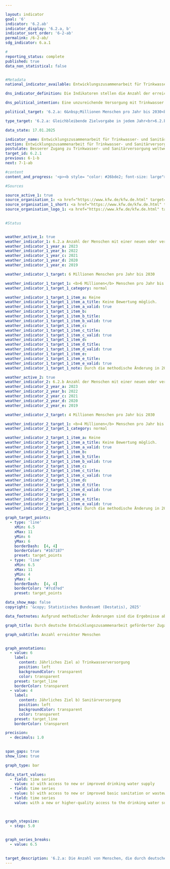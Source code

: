 ```yaml
---

layout: indicator        
goal: '6'        
indicator: '6.2.ab'        
indicator_display: '6.2.a, b'        
indicator_sort_order: '6-2-ab'        
permalink: /6-2-ab/        
sdg_indicator: 6.a.1        

#
reporting_status: complete        
published: true        
data_non_statistical: false        


#Metadata        
national_indicator_available: Entwicklungszusammenarbeit für Trinkwasser- und Sanitärversorgung        

dns_indicator_definition: Die Indikatoren stellen die Anzahl der erreichten Menschen (in Millionen) dar, die im jeweiligen Berichtsjahr direkt durch deutsche Unterstützung (FZ-Zusagen) Neuzugang oder verbesserten Zugang zu Trinkwasser- (6.2.a) und/oder Sanitärversorgung bzw. seit 2022&nbsp;Basissanitärversorgung oder Abwasserbehandlung (6.2.b) erhalten haben.        

dns_political_intention: Eine unzureichende Versorgung mit Trinkwasser und sanitären Einrichtungen hat weitreichende Auswirkungen auf die Ernährung, die Gesundheit des Menschen sowie auf eine nachhaltige wirtschaftliche Entwicklung in Partnerländern. Die Bundesregierung fördert daher im Rahmen der internationalen Zusammenarbeit Projekte, die einen Zugang zu Trinkwasser- und Sanitärversorgung ermöglichen.        

political_target: '6.2.a: 6&nbsp;Millionen Menschen pro Jahr bis 2030<br>6.2.b: 4&nbsp;Millionen Menschen pro Jahr bis 2030'        

type_target: '6.2.a: Gleichbleibende Zielvorgabe in jedem Jahr<br>6.2.b: Gleichbleibende Zielvorgabe in jedem Jahr'        

data_state: 17.01.2025        

indicator_name: Entwicklungszusammenarbeit für Trinkwasser- und Sanitärversorgung        
section: Entwicklungszusammenarbeit für Trinkwasser- und Sanitärversorgung        
postulate: Besserer Zugang zu Trinkwasser- und Sanitärversorgung weltweit, höhere (sichere) Qualität        
target_id: 6.2.1        
previous: 6-1-b        
next: 7-1-ab        

#content         
content_and_progress: '<p><b style= "color: #26bde2; font-size: large">6.2.a, b Entwicklungszusammenarbeit für Trinkwasser- und Sanitärversorgung</b><br><br>Die beiden Indikatoren zur Entwicklungszusammenarbeit im Bereich Trinkwasser- und Sanitärversorgung basieren auf Angaben der Kreditanstalt für Wiederaufbau (KfW). Erfasst wird die Anzahl der Menschen, die durch Förderprojekte der KfW erreicht wurden, sofern diese auf Mandaten deutscher Ressorts beruhen. Nicht berücksichtigt werden Projekte, die die KfW im Auftrag und mit finanziellen Mitteln der Europäischen Union (EU) oder anderer Geberländer umsetzt. Ebenso bleiben Projekte anderer Akteure&nbsp;–&nbsp;etwa der Deutschen Gesellschaft für Internationale Zusammenarbeit (GIZ) GmbH, der Bundesländer oder privater Organisationen&nbsp;–&nbsp;unberücksichtigt.<br><br>Beide Indikatoren beziehen sich ausschließlich auf die jeweiligen Plangrößen neuer Finanzierungszusagen (Finanzierungs- und Darlehensverträge) für Projekte im Bereich Trinkwasser- und Sanitärversorgung zum Zeitpunkt des Vertragsabschlusses zwischen der KfW und dem jeweiligen Partnerland. Die KfW schätzt dabei, wie viele Menschen nach Abschluss der Bauvorhaben künftig von einem neuen oder verbesserten Zugang zu Trinkwasser- und Sanitärversorgung profitieren können. Ob diese Menschen tatsächlich erreicht werden, lässt sich jedoch erst nach Inbetriebnahme der Infrastruktur verlässlich feststellen und wird in den Indikatoren nicht erfasst. Da eine Person sowohl einen neuen oder verbesserten Zugang zur Trinkwasserversorgung als auch zur Sanitärversorgung erhalten kann, sind Mehrfachzählungen zwischen den beiden Indikatoren sowie über den Zeitverlauf hinweg möglich.<br><br>Die von der KfW zugesagten Mittel bestehen aus Zuschüssen und Darlehen, die entweder aus dem Bundeshaushalt finanziert oder über den Kapitalmarkt aufgenommen werden. Empfänger dieser Mittel sind in der Regel Entwicklungs- und Schwellenländer, wodurch ein Bezug zum Indikator <a href="https://dns-indikatoren.de/17-1/">17.1</A> <i>Anteil öffentlicher Entwicklungsausgaben am Bruttonationaleinkommen</i> besteht.<br><br>Im Jahr 2019&nbsp;wurden Methodik und Datengrundlage der Indikatoren überarbeitet. Bis dahin wurden sowohl direkt erreichte Menschen&nbsp;–&nbsp;beispielsweise über einen Hausanschluss&nbsp;–&nbsp;als auch indirekt erreichte Menschen&nbsp;–&nbsp;etwa die Gesamtbevölkerung eines Landes, das durch ein Sektorreformprogramm unterstützt wurde&nbsp;–&nbsp;erfasst. Seit der Umstellung werden ausschließlich direkt erreichte Menschen berücksichtigt. Zur Einordnung des Verhältnisses von direkt zu indirekt erreichten Menschen: Im Jahr 2017&nbsp;wurden insgesamt 28,6&nbsp;Millionen Menschen erreicht, davon 19,1&nbsp;Millionen direkt. Im Jahr 2018&nbsp;waren es 15,2&nbsp;Millionen direkt von insgesamt 60,3&nbsp;Millionen erreichten Menschen.<br><br>Eine weitere methodische Änderung betrifft die Berücksichtigung von erreichten Menschen bei multilateralen Projekten: Seit der Umstellung wird deren Anzahl anteilig entsprechend dem deutschen Finanzierungsanteil an der Gesamtmaßnahme erfasst. Bis 2018&nbsp;lagen die Plangrößen der KfW für die Anzahl der Menschen, die mit deutscher Unterstützung Zugang zu Trinkwasser- und Sanitärversorgung erhalten sollten, durchweg über dem politisch festgelegten Ziel von 10&nbsp;Millionen Menschen pro Jahr. Mit Einführung der überarbeiteten Methodik wurde die Zielgröße für einen neuen oder verbesserten Zugang zur Trinkwasserversorgung auf 6&nbsp;Millionen Menschen jährlich angepasst.<br><br>Im Jahr 2023&nbsp;lag die entsprechende Plangröße bei 10,2&nbsp;Millionen Menschen&nbsp;–&nbsp;und übertraf damit das Ziel, wie bereits in den vier Jahren zuvor, deutlich. Seit 2019&nbsp;liegt der Zielwert für die Anzahl der Menschen mit einem neuen oder verbesserten Zugang zur Basissanitärversorgung beziehungsweise Abwasserbehandlung bei 4&nbsp;Millionen Menschen pro Jahr. Dieser Zielwert wurde bislang nur in den Jahren 2019&nbsp;und 2022&nbsp;überschritten. Für das Jahr 2023&nbsp;liegt die entsprechende Plangröße bei 3,0&nbsp;Millionen erreichten Menschen.</p>'                

#Sources        

source_active_1: true
source_organisation_1: <a href="https://www.kfw.de/kfw.de.html" target="_blank" onclick="return confirm_alert('der KfW', 'De')">Kreditanstalt für Wiederaufbau</a>
source_organisation_1_short: <a href="https://www.kfw.de/kfw.de.html" target="_blank" onclick="return confirm_alert('der KfW', 'De')">Kreditanstalt für Wiederaufbau</a>
source_organisation_logo_1: <a href="https://www.kfw.de/kfw.de.html" target="_blank" onclick="return confirm_alert('der KfW', 'De')"><img src="https://dnsTestEnvironment.github.io/dns-indicators/public/OrgImgDe/kfw.png" alt="Kreditanstalt für Wiederaufbau" title=" Klicken Sie hier um zur Homepage der Organisation Kreditanstalt für Wiederaufbau zu gelangen." style="height:60px; width:148px; border:transparent"/></a>
        

#Status        


weather_active_1: true
weather_indicator_1: 6.2.a Anzahl der Menschen mit einer neuen oder verbesserten Trinkwasserversorgung
weather_indicator_1_year_a: 2023
weather_indicator_1_year_b: 2022
weather_indicator_1_year_c: 2021
weather_indicator_1_year_d: 2020
weather_indicator_1_year_e: 2019

weather_indicator_1_target: 6 Millionen Menschen pro Jahr bis 2030

weather_indicator_1_target_1: <b>6 Millionen</b> Menschen pro Jahr bis <b>2030</b>
weather_indicator_1_target_1_category: normal

weather_indicator_1_target_1_item_a: Keine
weather_indicator_1_target_1_item_a_title: Keine Bewertung möglich.
weather_indicator_1_target_1_item_a_valid: true
weather_indicator_1_target_1_item_b: 
weather_indicator_1_target_1_item_b_title: 
weather_indicator_1_target_1_item_b_valid: true
weather_indicator_1_target_1_item_c: 
weather_indicator_1_target_1_item_c_title: 
weather_indicator_1_target_1_item_c_valid: true
weather_indicator_1_target_1_item_d: 
weather_indicator_1_target_1_item_d_title: 
weather_indicator_1_target_1_item_d_valid: true
weather_indicator_1_target_1_item_e: 
weather_indicator_1_target_1_item_e_title: 
weather_indicator_1_target_1_item_e_valid: true
weather_indicator_1_target_1_note: Durch die methodische Änderung in 2019 ist ein Vergleich der Daten der Erhebungsjahre ab 2019 mit den Vorjahren nicht möglich (Zeitreihenbruch). Die Bewertung des Indikators kann daher für das Berichtsjahr 2023 nicht durchgeführt werden, da zu wenig Datenpunkte für die Bewertung zur Verfügung standen.

weather_active_2: true
weather_indicator_2: 6.2.b Anzahl der Menschen mit einer neuen oder verbesserten Basissanitärversorgung oder Abwasserbehandlung
weather_indicator_2_year_a: 2023
weather_indicator_2_year_b: 2022
weather_indicator_2_year_c: 2021
weather_indicator_2_year_d: 2020
weather_indicator_2_year_e: 2019

weather_indicator_2_target: 4 Millionen Menschen pro Jahr bis 2030

weather_indicator_2_target_1: <b>4 Millionen</b> Menschen pro Jahr bis <b>2030</b>
weather_indicator_2_target_1_category: normal

weather_indicator_2_target_1_item_a: Keine
weather_indicator_2_target_1_item_a_title: Keine Bewertung möglich.
weather_indicator_2_target_1_item_a_valid: true
weather_indicator_2_target_1_item_b: 
weather_indicator_2_target_1_item_b_title: 
weather_indicator_2_target_1_item_b_valid: true
weather_indicator_2_target_1_item_c: 
weather_indicator_2_target_1_item_c_title: 
weather_indicator_2_target_1_item_c_valid: true
weather_indicator_2_target_1_item_d: 
weather_indicator_2_target_1_item_d_title: 
weather_indicator_2_target_1_item_d_valid: true
weather_indicator_2_target_1_item_e: 
weather_indicator_2_target_1_item_e_title: 
weather_indicator_2_target_1_item_e_valid: true
weather_indicator_2_target_1_note: Durch die methodische Änderung in 2019 ist ein Vergleich der Daten der Erhebungsjahre ab 2019 mit den Vorjahren nicht möglich (Zeitreihenbruch). Die Bewertung des Indikators kann daher für das Berichtsjahr 2023 nicht durchgeführt werden, da zu wenig Datenpunkte für die Bewertung zur Verfügung standen.        

graph_target_points:
  - type: 'line'
    xMin: 6.5
    xMax: 11
    yMin: 6
    yMax: 6
    borderDash:  [4, 4]
    borderColor: "#167187"
    preset: target_points
  - type: 'line'
    xMin: 6.5
    xMax: 11
    yMin: 4
    yMax: 4
    borderDash:  [4, 4]
    borderColor: "#7cd7ed"
    preset: target_points        

data_show_map: false        
copyright: '&copy; Statistisches Bundesamt (Destatis), 2025'        

data_footnotes: Aufgrund methodischer Änderungen sind die Ergebnisse ab 2019 nur eingeschränkt mit den Vorjahren vergleichbar (Zeitreihenbruch).<br>• Ab 2019 wird die Zeitreihe für die Bereiche Trinkwasserversorgung und Sanitärversorgung getrennt ausgewiesen.<br>• Die Daten basieren auf einer Sonderauswertung und sind nicht öffentlich zugänglich.        

graph_title: Durch deutsche Entwicklungszusammenarbeit geförderter Zugang zu Trinkwasser- und Sanitärversorgung weltweit        

graph_subtitle: Anzahl erreichter Menschen        


graph_annotations:
  - value: 6
    label:
      content: Jährliches Ziel a) Trinkwasserversorgung
      position: left
      backgroundColor: transparent
      color: transparent
    preset: target_line
    borderColor: transparent
  - value: 4
    label:
      content: Jährliches Ziel b) Sanitärversorgung
      position: left
      backgroundColor: transparent
      color: transparent
    preset: target_line
    borderColor: transparent        

precision: 
  - decimals: 1.0
            

span_gaps: true        
show_line: true        

graph_type: bar                

data_start_values: 
  - field: time series
    value: a) with access to new or improved drinking water supply
  - field: time series
    value: b) with access to new or improved basic sanitation or wastewater treatment
  - field: time series
    value: with a new or higher-quality access to the drinking water supply or connection to the sanitation supply        

        

graph_stepsize: 
  - step: 5.0
            

graph_series_breaks: 
  - value: 6.5
                                            

target_description: '6.2.a: Die Anzahl von Menschen, die durch deutsche Entwicklungszusammenarbeit eine neue oder verbesserte Trinkwasserversorgung erhalten, soll jedes Jahr mindestens 6&nbsp;Millionen betragen.<br>• Eine Bewertung des Indikators 6.2.a ist nicht möglich. Zu wenig Datenpunkte.<br><br>6.2.b: Die Anzahl von Menschen, die durch deutsche Entwicklungszusammenarbeit eine neue oder verbesserte Basissanitärversorgung oder Abwasserbehandlung erhalten, soll jedes Jahr mindestens 4&nbsp;Millionen betragen.<br>• Eine Bewertung des Indikators 6.2.b ist nicht möglich. Zu wenig Datenpunkte.<br><br>'        
---
```


